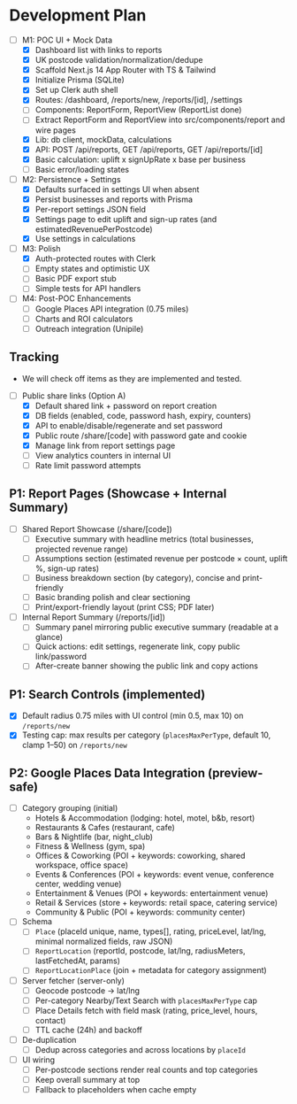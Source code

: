 # Development Plan

- [ ] M1: POC UI + Mock Data
  - [x] Dashboard list with links to reports
  - [x] UK postcode validation/normalization/dedupe
  - [x] Scaffold Next.js 14 App Router with TS & Tailwind
  - [x] Initialize Prisma (SQLite)
  - [x] Set up Clerk auth shell
  - [x] Routes: /dashboard, /reports/new, /reports/[id], /settings
  - [ ] Components: ReportForm, ReportView (ReportList done)
  - [ ] Extract ReportForm and ReportView into src/components/report and wire pages
  - [x] Lib: db client, mockData, calculations
  - [x] API: POST /api/reports, GET /api/reports, GET /api/reports/[id]
  - [x] Basic calculation: uplift x signUpRate x base per business
  - [ ] Basic error/loading states
- [ ] M2: Persistence + Settings
  - [x] Defaults surfaced in settings UI when absent
  - [x] Persist businesses and reports with Prisma
  - [x] Per-report settings JSON field
  - [x] Settings page to edit uplift and sign-up rates (and estimatedRevenuePerPostcode)
  - [x] Use settings in calculations
- [ ] M3: Polish
  - [x] Auth-protected routes with Clerk
  - [ ] Empty states and optimistic UX
  - [ ] Basic PDF export stub
  - [ ] Simple tests for API handlers
- [ ] M4: Post-POC Enhancements
  - [ ] Google Places API integration (0.75 miles)
  - [ ] Charts and ROI calculators
  - [ ] Outreach integration (Unipile)

## Tracking
- We will check off items as they are implemented and tested.


- [ ] Public share links (Option A)
  - [x] Default shared link + password on report creation
  - [x] DB fields (enabled, code, password hash, expiry, counters)
  - [x] API to enable/disable/regenerate and set password
  - [x] Public route /share/[code] with password gate and cookie
  - [x] Manage link from report settings page
  - [ ] View analytics counters in internal UI
  - [ ] Rate limit password attempts

## P1: Report Pages (Showcase + Internal Summary)

- [ ] Shared Report Showcase (/share/[code])
  - [ ] Executive summary with headline metrics (total businesses, projected revenue range)
  - [ ] Assumptions section (estimated revenue per postcode × count, uplift %, sign-up rates)
  - [ ] Business breakdown section (by category), concise and print-friendly
  - [ ] Basic branding polish and clear sectioning
  - [ ] Print/export-friendly layout (print CSS; PDF later)

- [ ] Internal Report Summary (/reports/[id])
  - [ ] Summary panel mirroring public executive summary (readable at a glance)
  - [ ] Quick actions: edit settings, regenerate link, copy public link/password
  - [ ] After-create banner showing the public link and copy actions

## P1: Search Controls (implemented)

- [x] Default radius 0.75 miles with UI control (min 0.5, max 10) on `/reports/new`
- [x] Testing cap: max results per category (`placesMaxPerType`, default 10, clamp 1–50) on `/reports/new`

## P2: Google Places Data Integration (preview-safe)

- [ ] Category grouping (initial)
  - Hotels & Accommodation (lodging: hotel, motel, b&b, resort)
  - Restaurants & Cafes (restaurant, cafe)
  - Bars & Nightlife (bar, night_club)
  - Fitness & Wellness (gym, spa)
  - Offices & Coworking (POI + keywords: coworking, shared workspace, office space)
  - Events & Conferences (POI + keywords: event venue, conference center, wedding venue)
  - Entertainment & Venues (POI + keywords: entertainment venue)
  - Retail & Services (store + keywords: retail space, catering service)
  - Community & Public (POI + keywords: community center)
- [ ] Schema
  - [ ] `Place` (placeId unique, name, types[], rating, priceLevel, lat/lng, minimal normalized fields, raw JSON)
  - [ ] `ReportLocation` (reportId, postcode, lat/lng, radiusMeters, lastFetchedAt, params)
  - [ ] `ReportLocationPlace` (join + metadata for category assignment)
- [ ] Server fetcher (server-only)
  - [ ] Geocode postcode → lat/lng
  - [ ] Per-category Nearby/Text Search with `placesMaxPerType` cap
  - [ ] Place Details fetch with field mask (rating, price_level, hours, contact)
  - [ ] TTL cache (24h) and backoff
- [ ] De-duplication
  - [ ] Dedup across categories and across locations by `placeId`
- [ ] UI wiring
  - [ ] Per-postcode sections render real counts and top categories
  - [ ] Keep overall summary at top
  - [ ] Fallback to placeholders when cache empty

